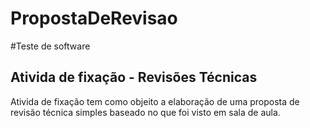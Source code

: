 # PropostaDeRevisao
#Teste de software

## Ativida de fixação - Revisões Técnicas
<p>Ativida de fixação tem como objeito a elaboração de uma proposta de revisão técnica simples baseado no que foi visto em sala de aula.</p>
